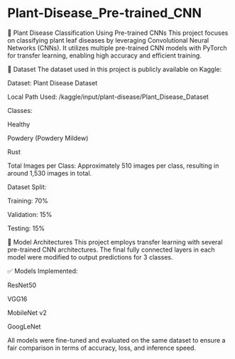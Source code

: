 # Plant-Disease_Pre-trained_CNN

🍃 Plant Disease Classification Using Pre-trained CNNs
This project focuses on classifying plant leaf diseases by leveraging Convolutional Neural Networks (CNNs). It utilizes multiple pre-trained CNN models with PyTorch for transfer learning, enabling high accuracy and efficient training.

📂 Dataset
The dataset used in this project is publicly available on Kaggle:

Dataset: Plant Disease Dataset

Local Path Used: /kaggle/input/plant-disease/Plant_Disease_Dataset


Classes:

Healthy

Powdery (Powdery Mildew)

Rust

Total Images per Class:
Approximately 510 images per class, resulting in around 1,530 images in total.

Dataset Split:

Training: 70%

Validation: 15%

Testing: 15%

🧠 Model Architectures
This project employs transfer learning with several pre-trained CNN architectures. The final fully connected layers in each model were modified to output predictions for 3 classes.

✅ Models Implemented:

ResNet50

VGG16

MobileNet v2

GoogLeNet

All models were fine-tuned and evaluated on the same dataset to ensure a fair comparison in terms of accuracy, loss, and inference speed.
